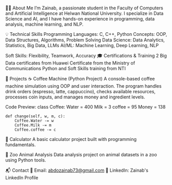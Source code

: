 👩‍💻 About Me
I’m Zainab, a passionate student in the Faculty of Computers and Artificial Intelligence at Helwan National University. I specialize in Data Science and AI, and I have hands-on experience in programming, data analysis, machine learning, and NLP.

💡 Technical Skills
Programming Languages: C, C++, Python
Concepts: OOP, Data Structures, Algorithms, Problem Solving
Data Science: Data Analytics, Statistics, Big Data, LLMs
AI/ML: Machine Learning, Deep Learning, NLP

Soft Skills: Flexibility, Teamwork, Accuracy
🎓 Certifications & Training
2 Big Data certificates from Huawei
Certificate from the Ministry of Communications
Python and Soft Skills training from NTI

📁 Projects
☕ Coffee Machine (Python Project)
A console-based coffee machine simulation using OOP and user interaction.
The program handles drink orders (espresso, latte, cappuccino), checks available resources, processes coin inputs, and manages money and ingredient levels.

Code Preview:
class Coffee:
    Water = 400
    Milk = 3
    coffee = 95
    Money = 138

    def change(self, w, m, c):
        Coffee.Water -= w
        Coffee.Milk -= m
        Coffee.coffee -= c
🧮 Calculator
A basic calculator project built with programming fundamentals.

🦁 Zoo Animal Analysis
Data analysis project on animal datasets in a zoo using Python tools.

📬 Contact
📧 Email: abdozainab73@gmail.com
🔗 LinkedIn: Zainab's LinkedIn Profile
